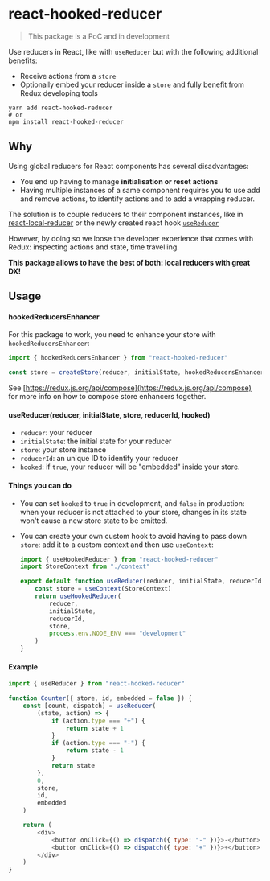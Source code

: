 # react-hooked-reducer

> This package is a PoC and in development

Use reducers in React, like with `useReducer` but with the following additional benefits:

-   Receive actions from a `store`
-   Optionally embed your reducer inside a `store` and fully benefit from Redux developing tools

```
yarn add react-hooked-reducer
# or
npm install react-hooked-reducer
```

## Why

Using global reducers for React components has several disadvantages:

-   You end up having to manage **initialisation or reset actions**
-   Having multiple instances of a same component requires you to use add and remove actions, to identify actions and to add a wrapping reducer.

The solution is to couple reducers to their component instances, like in [react-local-reducer](https://github.com/troch/react-local-reducer) or the newly created react hook [`useReducer`](`https://reactjs.org/docs/hooks-reference.html#usereducer`)

However, by doing so we loose the developer experience that comes with Redux: inspecting actions and state, time travelling.

**This package allows to have the best of both: local reducers with great DX!**

## Usage

#### hookedReducersEnhancer

For this package to work, you need to enhance your store with `hookedReducersEnhancer`:

```js
import { hookedReducersEnhancer } from "react-hooked-reducer"

const store = createStore(reducer, initialState, hookedReducersEnhancer)
```

See [https://redux.js.org/api/compose](https://redux.js.org/api/compose) for more info on how to compose store enhancers together.

#### useReducer(reducer, initialState, store, reducerId, hooked)

-   `reducer`: your reducer
-   `initialState`: the initial state for your reducer
-   `store`: your store instance
-   `reducerId`: an unique ID to identify your reducer
-   `hooked`: if `true`, your reducer will be "embedded" inside your store.

#### Things you can do

-   You can set `hooked` to `true` in development, and `false` in production: when your reducer is not attached to your store, changes in its state won't cause a new store state to be emitted.
-   You can create your own custom hook to avoid having to pass down `store`: add it to a custom context and then use `useContext`:

    ```js
    import { useHookedReducer } from "react-hooked-reducer"
    import StoreContext from "./context"

    export default function useReducer(reducer, initialState, reducerId) {
        const store = useContext(StoreContext)
        return useHookedReducer(
            reducer,
            initialState,
            reducerId,
            store,
            process.env.NODE_ENV === "development"
        )
    }
    ```

#### Example

```js
import { useReducer } from "react-hooked-reducer"

function Counter({ store, id, embedded = false }) {
    const [count, dispatch] = useReducer(
        (state, action) => {
            if (action.type === "+") {
                return state + 1
            }
            if (action.type === "-") {
                return state - 1
            }
            return state
        },
        0,
        store,
        id,
        embedded
    )

    return (
        <div>
            <button onClick={() => dispatch({ type: "-" })}>-</button> {count}{" "}
            <button onClick={() => dispatch({ type: "+" })}>+</button>
        </div>
    )
}
```
